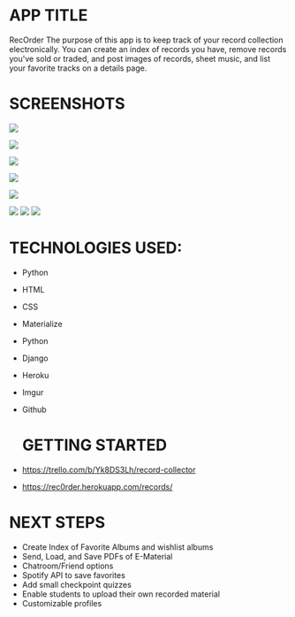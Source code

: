 # APP TITLE
RecOrder The purpose of this app is to keep track of your record collection electronically. You can create an index of records you have, remove records you've sold or traded, and post images of records, sheet music, and list your favorite tracks on a details page. 

# SCREENSHOTS

![](https://i.imgur.com/PniowiU.png)

![](https://i.imgur.com/Silw5PR.png)

![](https://i.imgur.com/z97lqjX.png)

![](https://i.imgur.com/MMtdZ7k.png)

![](https://i.imgur.com/MEpED2j.png)

![](https://i.imgur.com/eySkpPN.png)
![](https://i.imgur.com/D2aGwxN.png)
![](https://i.imgur.com/BWh3JD2.png)
![]()

# TECHNOLOGIES USED: 
- Python
- HTML
- CSS
- Materialize
- Python
- Django 
- Heroku
- Imgur
- Github
  
  # GETTING STARTED
 - https://trello.com/b/Yk8DS3Lh/record-collector
 - https://rec0rder.herokuapp.com/records/

# NEXT STEPS 

- Create Index of Favorite Albums and wishlist albums
- Send, Load, and Save PDFs of E-Material
- Chatroom/Friend options
- Spotify API to save favorites
- Add small checkpoint quizzes
- Enable students to upload their own recorded material 
- Customizable profiles